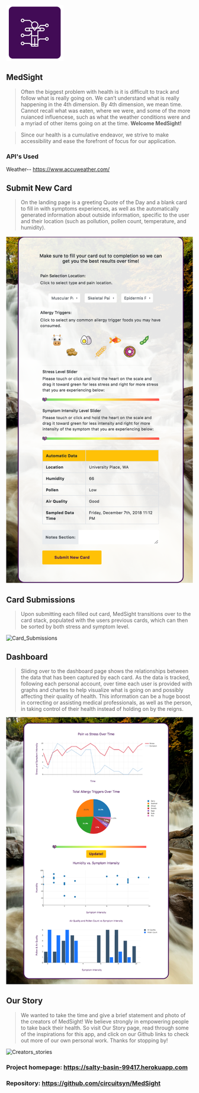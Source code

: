![MedSight_Logo](public/assets/images/readMeLogo.PNG)

## MedSight

>Often the biggest problem with health is it is difficult to track and follow what is really going on. We can’t understand what is really happening in the 4th dimension. By 4th dimension, we mean time. Cannot recall what was eaten, where we were, and some of the more nuianced influencese, such as what the weather conditions were and a myriad of other items going on at the time. 
__Welcome MedSight!__

>Since our health is a cumulative endeavor, we strive to make accessibility and ease the forefront of focus for our application.

### API's Used
Weather-- https://www.accuweather.com/

## Submit New Card
>On the landing page is a greeting Quote of the Day and a blank card to fill in with symptoms experiences, as well as the automatically generated information about outside information, specific to the user and their location (such as pollution, pollen count, temperature, and humidity).

![Clear_Card](public/assets/images/clearcard.png)

## Card Submissions
>Upon submitting each filled out card, MedSight transitions over to the card stack, populated with the users previous cards, which can then be sorted by both stress and symptom level.

![Card_Submissions](public/assets/images/cardstack.png)

## Dashboard
>Sliding over to the dashboard page shows the relationships between the data that has been captured by each card.
As the data is tracked, following each personal account, over time each user is provided with graphs and chartes to help visualize what is going on and possibly affecting their quality of health. This information can be a huge boost in correcting or assisting medical professionals, as well as the person, in taking control of their health instead of holding on by the reigns.


![Data_Dashboard](public/assets/images/dash.png)

## Our Story
>We wanted to take the time and give a brief statement and photo of the creators of MedSight! We believe strongly in empowering people to take back their health. So visit Our Story page, read through some of the inspirations for this app, and click on our Github links to check out more of our own personal work. Thanks for stopping by!

![Creators_stories](public/assets/images/creators.png)

### Project homepage: https://salty-basin-99417.herokuapp.com
### Repository: https://github.com/circuitsyn/MedSight